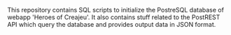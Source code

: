 This repository contains SQL scripts to initialize the PostreSQL database of webapp 'Heroes of Creajeu'.
It also contains stuff related to the PostREST API which query the database and provides output data in JSON format.

